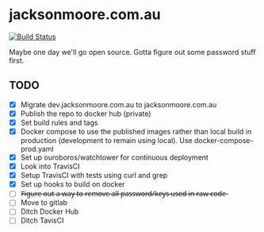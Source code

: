 # jacksonmoore.com.au

[![Build Status](https://travis-ci.com/jmanmini/jacksonmoore.com.au.svg?token=JoZk3BwxhGGsHyNskNSA&branch=master)](https://travis-ci.com/jmanmini/jacksonmoore.com.au)

Maybe one day we'll go open source.
Gotta figure out some password stuff first.

## TODO

- [x] Migrate dev.jacksonmoore.com.au to jacksonmoore.com.au
- [x] Publish the repo to docker hub (private)
- [x] Set build rules and tags
- [x] Docker compose to use the published images rather than local build in production (development to remain using local). Use docker-compose-prod.yaml
- [x] Set up ouroboros/watchtower for continuous deployment
- [x] Look into TravisCI
- [x] Setup TravisCI with tests using curl and grep
- [x] Set up hooks to build on docker
- [ ] F̶i̶g̶u̶r̶e̶ ̶o̶u̶t̶ ̶a̶ ̶w̶a̶y̶ ̶t̶o̶ ̶r̶e̶m̶o̶v̶e̶ ̶a̶l̶l̶ ̶p̶a̶s̶s̶w̶o̶r̶d̶/̶k̶e̶y̶s̶ ̶u̶s̶e̶d̶ ̶i̶n̶ ̶r̶a̶w̶ ̶c̶o̶d̶e̶
- [ ] Move to gitlab
- [ ] Ditch Docker Hub
- [ ] Ditch TavisCI